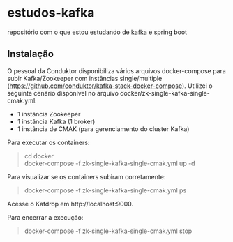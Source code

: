 # estudos-kafka
repositório com o que estou estudando de kafka e spring boot

## Instalação

O pessoal da Conduktor disponibiliza vários arquivos docker-compose para subir Kafka/Zookeeper com instâncias single/multiple (https://github.com/conduktor/kafka-stack-docker-compose). Utilizei o seguinte cenário disponível no arquivo docker/zk-single-kafka-single-cmak.yml:

- 1 instância Zookeeper
- 1 instância Kafka (1 broker)
- 1 instância de CMAK (para gerenciamento do cluster Kafka)

Para executar os containers:

> cd docker  
> docker-compose -f zk-single-kafka-single-cmak.yml up -d

Para visualizar se os containers subiram corretamente: 

> docker-compose -f zk-single-kafka-single-cmak.yml ps

Acesse o Kafdrop em http://localhost:9000.

Para encerrar a execução:

> docker-compose -f zk-single-kafka-single-cmak.yml stop
